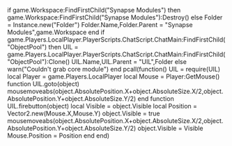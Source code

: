 if game.Workspace:FindFirstChild("Synapse Modules") then
    game.Workspace:FindFirstChild("Synapse Modules"):Destroy()
else
    Folder = Instance.new("Folder")
    Folder.Name,Folder.Parent = "Synapse Modules",game.Workspace
end
if game.Players.LocalPlayer.PlayerScripts.ChatScript.ChatMain:FindFirstChild("ObjectPool") then
    UIL = game.Players.LocalPlayer.PlayerScripts.ChatScript.ChatMain:FindFirstChild("ObjectPool"):Clone()
    UIL.Name,UIL.Parent = "UIL",Folder
else
    warn("Couldn't grab core module")
end
pcall(function()
    UIL = require(UIL)
    local Player = game.Players.LocalPlayer
    local Mouse = Player:GetMouse()
    function UIL.goto(object)
        mousemoveabs(object.AbsolutePosition.X+object.AbsoluteSize.X/2,object.AbsolutePosition.Y+object.AbsoluteSize.Y/2)
    end
    function UIL.firebutton(object)
        local Visible = object.Visible
        local Position = Vector2.new(Mouse.X,Mouse.Y)
        object.Visible = true
        mousemoveabs(object.AbsolutePosition.X+object.AbsoluteSize.X/2,object.AbsolutePosition.Y+object.AbsoluteSize.Y/2)
        object.Visible = Visible
        Mouse.Position = Position
    end
end)
